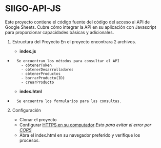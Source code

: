 # SIIGO-API-JS
Este proyecto contiene el código fuente del código del acceso al API de Google Sheets. Cubre cómo integrar la API en su aplicación con Javascript para proporcionar capacidades básicas y adicionales.

1. Estructura del Proyecto
En el proyecto encontrara 2 archivos.
  
    - <b>index.js</b>
-       Se encuentran los métodos para consultar el API
          - obtenerToken
          - obtenerDesarrolladores
          - obtenerProductos
          - borrarProducto(ID)    
          - crearProducto    
    
    
    - <b>index.html</b>
-       Se encuentra los formularios para las consultas.


2. Configuración

    - Clonar el proyecto
    - Configurar <a href="https://medium.freecodecamp.org/how-to-get-https-working-on-your-local-development-environment-in-5-minutes-7af615770eec">HTTPS en su computador</a> *Esto para evitar el error por <a href="https://developer.mozilla.org/es/docs/Web/HTTP/Access_control_CORS">CORS</a>*
    - Abra el index.html en su navegador preferido y verifique los procesos.
